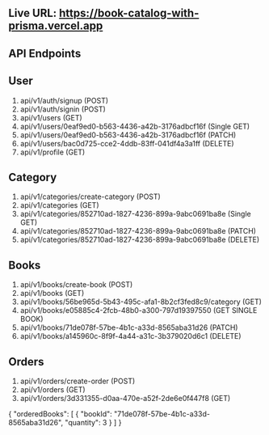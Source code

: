 ## Live URL: https://book-catalog-with-prisma.vercel.app

## API Endpoints

## User

1. api/v1/auth/signup (POST)
2. api/v1/auth/signin (POST)
3. api/v1/users (GET)
4. api/v1/users/0eaf9ed0-b563-4436-a42b-3176adbcf16f (Single GET)
5. api/v1/users/0eaf9ed0-b563-4436-a42b-3176adbcf16f (PATCH)
6. api/v1/users/bac0d725-cce2-4ddb-83ff-041df4a3a1ff (DELETE)
7. api/v1/profile (GET)

## Category

1. api/v1/categories/create-category (POST)
2. api/v1/categories (GET)
3. api/v1/categories/852710ad-1827-4236-899a-9abc0691ba8e (Single GET)
4. api/v1/categories/852710ad-1827-4236-899a-9abc0691ba8e (PATCH)
5. api/v1/categories/852710ad-1827-4236-899a-9abc0691ba8e (DELETE)

## Books

1. api/v1/books/create-book (POST)
2. api/v1/books (GET)
3. api/v1/books/56be965d-5b43-495c-afa1-8b2cf3fed8c9/category (GET)
4. api/v1/books/e05885c4-2fcb-48b0-a300-797d19397550 (GET SINGLE BOOK)
5. api/v1/books/71de078f-57be-4b1c-a33d-8565aba31d26 (PATCH)
6. api/v1/books/a145960c-8f9f-4a44-a31c-3b379020d6c1 (DELETE)

## Orders

1. api/v1/orders/create-order (POST)
2. api/v1/orders (GET)
3. api/v1/orders/3d331355-d0aa-470e-a52f-2de6e0f447f8 (GET)

{
"orderedBooks": [
{
"bookId": "71de078f-57be-4b1c-a33d-8565aba31d26",
"quantity": 3
}
]
}
